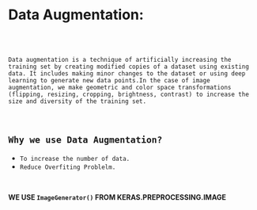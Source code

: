 
<br>
<br>

# Data Augmentation:

<br>
<br>


`Data augmentation is a technique of artificially increasing the training set by creating modified copies of a dataset using existing data. It includes making minor changes to the dataset or using deep learning to generate new data points.In the case of image augmentation, we make geometric and color space transformations (flipping, resizing, cropping, brightness, contrast) to increase the size and diversity of the training set.`

<br>

## `Why we use Data Augmentation?`

- `To increase the number of data.`
- `Reduce Overfiting Problelm.`

<br>

**WE USE `ImageGenerator()` FROM KERAS.PREPROCESSING.IMAGE**




